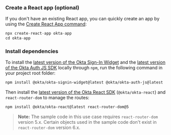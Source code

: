 ### Create a React app (optional)

If you don't have an existing React app, you can quickly create an app by using the [Create React App command](https://create-react-app.dev/docs/getting-started/):

```js
npx create-react-app okta-app
cd okta-app
```

### Install dependencies

To install the [latest version of the Okta Sign-In Widget](https://github.com/okta/okta-signin-widget/releases) and the [latest version of the Okta Auth JS SDK](https://github.com/okta/okta-auth-js/releases) locally through `npm`, run the following command in your project root folder:

```bash
npm install @okta/okta-signin-widget@latest @okta/okta-auth-js@latest
```

Then install the [latest version of the Okta React SDK](https://github.com/okta/okta-react/releases) (`@okta/okta-react`) and `react-router-dom` to manage the routes:

```bash
npm install @okta/okta-react@latest react-router-dom@5
```

> **Note:** The sample code in this use case requires `react-router-dom` version 5.x. Certain objects used in the sample code don't exist in `react-router-dom` version 6.x.
